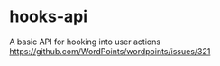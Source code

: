 # hooks-api
A basic API for hooking into user actions https://github.com/WordPoints/wordpoints/issues/321
